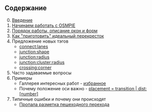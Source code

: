 ## Содержание

0. [Введение](./intro.md)
1. [Начинаем работать с OSMPIE](./getting-started.md)
2. [Порядок работы, описание окон и форм](./workflow.and.forms.md)
3. [Как "приготовить" идеальный перекресток ](./perfect.junction.md)
4. Предложение новых тэгов
    - [connect:lanes](./way.tags.connect:lanes.md)
    - [junction:shape](./node.tags.junction:shape.md)
    - [junction:radius](./node.tags.junction:radius.md)
    - [junction:cluster:radius](./node.tags.junction:cluster:radius.md)
    - [crossing:corner](./node.tags.crossing:corner.md) 
5. Часто задаваемые вопросы
6. Примеры
    - Галлерея интересных работ - [избранное](./examples/examples.md) 
    - Почему положение оси важно - [placement = transition | dist:[number]](./examples/placement.md)
7. Типичные ошибки и почему они происходят
    - [Пропала разметка пешеходного перехода](./examples/crossing-error.md)
